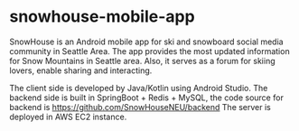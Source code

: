 # snowhouse-mobile-app
SnowHouse is an Android mobile app for ski and snowboard social media community in Seattle Area. The app provides the most updated information for Snow Mountains in Seattle area. Also, it serves as a forum for skiing lovers, enable sharing and interacting.

The client side is developed by Java/Kotlin using Android Studio. The backend side is built in SpringBoot + Redis + MySQL, the code source for backend is https://github.com/SnowHouseNEU/backend The server is deployed in AWS EC2 instance.
